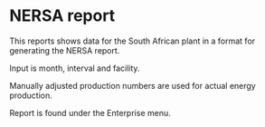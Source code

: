# NERSA report

This reports shows data for the South African plant in a format for generating the NERSA report.

Input is month, interval and facility.

Manually adjusted production numbers are used for actual energy production.

Report is found under the Enterprise menu. 
